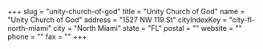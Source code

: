 +++
slug = "unity-church-of-god"
title = "Unity Church of God"
name = "Unity Church of God"
address = "1527 NW 119 St"
cityIndexKey = "city-fl-north-miami"
city = "North Miami"
state = "FL"
postal = ""
website = ""
phone = ""
fax = ""
+++
